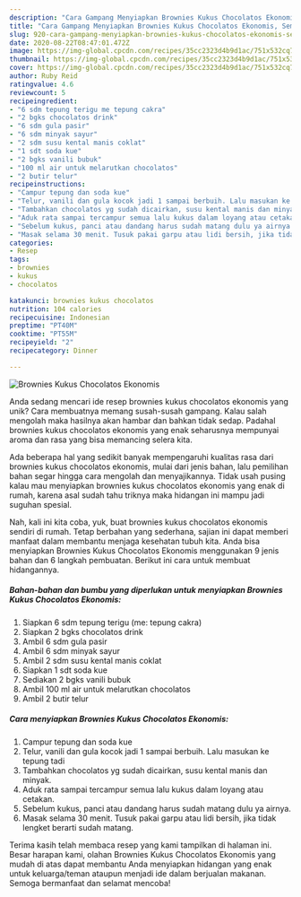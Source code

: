 ```yaml
---
description: "Cara Gampang Menyiapkan Brownies Kukus Chocolatos Ekonomis, Sempurna"
title: "Cara Gampang Menyiapkan Brownies Kukus Chocolatos Ekonomis, Sempurna"
slug: 920-cara-gampang-menyiapkan-brownies-kukus-chocolatos-ekonomis-sempurna
date: 2020-08-22T08:47:01.472Z
image: https://img-global.cpcdn.com/recipes/35cc2323d4b9d1ac/751x532cq70/brownies-kukus-chocolatos-ekonomis-foto-resep-utama.jpg
thumbnail: https://img-global.cpcdn.com/recipes/35cc2323d4b9d1ac/751x532cq70/brownies-kukus-chocolatos-ekonomis-foto-resep-utama.jpg
cover: https://img-global.cpcdn.com/recipes/35cc2323d4b9d1ac/751x532cq70/brownies-kukus-chocolatos-ekonomis-foto-resep-utama.jpg
author: Ruby Reid
ratingvalue: 4.6
reviewcount: 5
recipeingredient:
- "6 sdm tepung terigu me tepung cakra"
- "2 bgks chocolatos drink"
- "6 sdm gula pasir"
- "6 sdm minyak sayur"
- "2 sdm susu kental manis coklat"
- "1 sdt soda kue"
- "2 bgks vanili bubuk"
- "100 ml air untuk melarutkan chocolatos"
- "2 butir telur"
recipeinstructions:
- "Campur tepung dan soda kue"
- "Telur, vanili dan gula kocok jadi 1 sampai berbuih. Lalu masukan ke tepung tadi"
- "Tambahkan chocolatos yg sudah dicairkan, susu kental manis dan minyak."
- "Aduk rata sampai tercampur semua lalu kukus dalam loyang atau cetakan."
- "Sebelum kukus, panci atau dandang harus sudah matang dulu ya airnya."
- "Masak selama 30 menit. Tusuk pakai garpu atau lidi bersih, jika tidak lengket berarti sudah matang."
categories:
- Resep
tags:
- brownies
- kukus
- chocolatos

katakunci: brownies kukus chocolatos 
nutrition: 104 calories
recipecuisine: Indonesian
preptime: "PT40M"
cooktime: "PT55M"
recipeyield: "2"
recipecategory: Dinner

---
```



![Brownies Kukus Chocolatos Ekonomis](https://img-global.cpcdn.com/recipes/35cc2323d4b9d1ac/751x532cq70/brownies-kukus-chocolatos-ekonomis-foto-resep-utama.jpg)

Anda sedang mencari ide resep brownies kukus chocolatos ekonomis yang unik? Cara membuatnya memang susah-susah gampang. Kalau salah mengolah maka hasilnya akan hambar dan bahkan tidak sedap. Padahal brownies kukus chocolatos ekonomis yang enak seharusnya mempunyai aroma dan rasa yang bisa memancing selera kita.



Ada beberapa hal yang sedikit banyak mempengaruhi kualitas rasa dari brownies kukus chocolatos ekonomis, mulai dari jenis bahan, lalu pemilihan bahan segar hingga cara mengolah dan menyajikannya. Tidak usah pusing kalau mau menyiapkan brownies kukus chocolatos ekonomis yang enak di rumah, karena asal sudah tahu triknya maka hidangan ini mampu jadi suguhan spesial.


Nah, kali ini kita coba, yuk, buat brownies kukus chocolatos ekonomis sendiri di rumah. Tetap berbahan yang sederhana, sajian ini dapat memberi manfaat dalam membantu menjaga kesehatan tubuh kita. Anda bisa menyiapkan Brownies Kukus Chocolatos Ekonomis menggunakan 9 jenis bahan dan 6 langkah pembuatan. Berikut ini cara untuk membuat hidangannya.

<!--inarticleads1-->

##### Bahan-bahan dan bumbu yang diperlukan untuk menyiapkan Brownies Kukus Chocolatos Ekonomis:

1. Siapkan 6 sdm tepung terigu (me: tepung cakra)
1. Siapkan 2 bgks chocolatos drink
1. Ambil 6 sdm gula pasir
1. Ambil 6 sdm minyak sayur
1. Ambil 2 sdm susu kental manis coklat
1. Siapkan 1 sdt soda kue
1. Sediakan 2 bgks vanili bubuk
1. Ambil 100 ml air untuk melarutkan chocolatos
1. Ambil 2 butir telur




<!--inarticleads2-->

##### Cara menyiapkan Brownies Kukus Chocolatos Ekonomis:

1. Campur tepung dan soda kue
1. Telur, vanili dan gula kocok jadi 1 sampai berbuih. Lalu masukan ke tepung tadi
1. Tambahkan chocolatos yg sudah dicairkan, susu kental manis dan minyak.
1. Aduk rata sampai tercampur semua lalu kukus dalam loyang atau cetakan.
1. Sebelum kukus, panci atau dandang harus sudah matang dulu ya airnya.
1. Masak selama 30 menit. Tusuk pakai garpu atau lidi bersih, jika tidak lengket berarti sudah matang.




Terima kasih telah membaca resep yang kami tampilkan di halaman ini. Besar harapan kami, olahan Brownies Kukus Chocolatos Ekonomis yang mudah di atas dapat membantu Anda menyiapkan hidangan yang enak untuk keluarga/teman ataupun menjadi ide dalam berjualan makanan. Semoga bermanfaat dan selamat mencoba!
